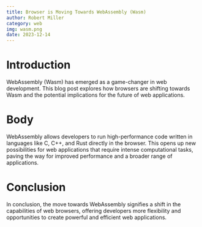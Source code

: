 ```yaml
---
title: Browser is Moving Towards WebAssembly (Wasm)
author: Robert Miller
category: web
img: wasm.png
date: 2023-12-14
---
```


# Introduction

WebAssembly (Wasm) has emerged as a game-changer in web development. This blog post explores how browsers are shifting towards Wasm and the potential implications for the future of web applications.

# Body

WebAssembly allows developers to run high-performance code written in languages like C, C++, and Rust directly in the browser. This opens up new possibilities for web applications that require intense computational tasks, paving the way for improved performance and a broader range of applications.

# Conclusion

In conclusion, the move towards WebAssembly signifies a shift in the capabilities of web browsers, offering developers more flexibility and opportunities to create powerful and efficient web applications.

